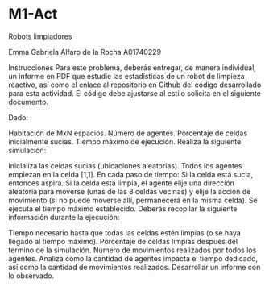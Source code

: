 # M1-Act
Robots limpiadores

Emma Gabriela Alfaro de la Rocha
A01740229

Instrucciones 
Para este problema, deberás entregar, de manera individual, un informe en PDF que estudie las estadísticas de un robot de limpieza reactivo, así como el enlace al repositorio en Github del código desarrollado para esta actividad. El código debe ajustarse al estilo solicita en el siguiente documento.

Dado:

Habitación de MxN espacios.
Número de agentes.
Porcentaje de celdas inicialmente sucias.
Tiempo máximo de ejecución.
Realiza la siguiente simulación:

Inicializa las celdas sucias (ubicaciones aleatorias).
Todos los agentes empiezan en la celda [1,1].
En cada paso de tiempo:
Si la celda está sucia, entonces aspira.
Si la celda está limpia, el agente elije una dirección aleatoria para moverse (unas de las 8 celdas vecinas) y elije la acción de movimiento (si no puede moverse allí, permanecerá en la misma celda).
Se ejecuta el tiempo máximo establecido.
Deberás recopilar la siguiente información durante la ejecución:

Tiempo necesario hasta que todas las celdas estén limpias (o se haya llegado al tiempo máximo).
Porcentaje de celdas limpias después del termino de la simulación.
Número de movimientos realizados por todos los agentes.
Analiza cómo la cantidad de agentes impacta el tiempo dedicado, así como la cantidad de movimientos realizados. Desarrollar un informe con lo observado.
